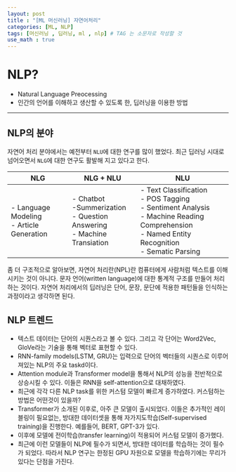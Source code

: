 ```yaml
---
layout: post
title : "[ML 머신러닝] 자연어처리"
categories: [ML, NLP]
tags: [머신러닝 , 딥러닝, ml , nlp] # TAG 는 소문자로 작성할 것
use_math : true
---
```


# **NLP?**

- Natural Language Preocessing
- 인간의 언어를 이해하고 생산할 수 있도록 한, 딥러닝을 이용한 방법

---

## **NLP의 분야**

자연어 처리 분야에서는 예전부터 `NLU`에 대한 연구를 많이 했었다. 최근 딥러닝 시대로 넘어오면서 `NLG`에 대한 연구도 활발해 지고 있다고 한다.


|NLG|NLG + NLU|NLU|
|---|---|---|
|- Language Modeling <br> - Article Generation| - Chatbot <br> -Summerization <br> - Question Answering <br> - Machine Transiation |- Text Classification <br> - POS Tagging <br> - Sentiment Analysis <br> - Machine Reading Comprehension <br> - Named Entity Recognition <br> - Sematic Parsing|


좀 더 구조적으로 알아보면, 자연어 처리란(NPL)란 컴퓨터에게 사람처럼 텍스트를 이해시키는 것이 아니다. 문자 언어(written language)에 대한 통계적 구조를 만들어 처리하는 것이다. 자연어 처리에서의 딥러닝은 단어, 문장, 문단에 적용한 패턴들을 인식하는 과정이라고 생각하면 된다.

## **NLP 트렌드**

- 텍스트 데이터는 단어의 시퀀스라고 볼 수 있다. 그리고 각 단어는 Word2Vec, GloVe라는 기술을 통해 벡터로 표현할 수 있다.
- RNN-family models(LSTM, GRU)는 입력으로 단어의 벡터들의 시퀀스로 이루어져있는 NLP의 주요 taskd이다.
- Attention module과 Transformer model을 통해서 NLP의 성능을 전반적으로 상승시킬 수 있다. 이들은 RNN을 self-attention으로 대채하였다.
- 최근에 각각 다른 NLP task를 위한 커스텀 모델이 빠르게 증가하였다. 커스텀하는 방법은 어떤것이 있을까?
- Transformer가 소개된 이후로, 아주 큰 모델이 출시되었다. 이들은 추가적인 레이블링이 필요없는, 방대한 데이터셋을 통해 자가지도학습(Self-supervised training)을 진행한다. 예를들어, BERT, GPT-3가 있다.
- 이후에 모델에 전이학습(transfer learning)이 적용되어 커스텀 모델이 증가했다.
- 최근에 이런 모델들이 NLP에 필수가 되면서, 방대한 데이터를 학습하는 것이 필수가 되었다. 따라서 NLP 연구는 한정된 GPU 자원으로 모델을 학습하기에는 무리가 있다는 단점을 가진다.

